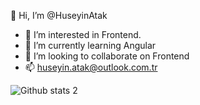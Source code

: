 👋 Hi, I’m @HuseyinAtak
- 👀 I’m interested in Frontend.
- 🌱 I’m currently learning Angular
- 💞️ I’m looking to collaborate on Frontend
- 📫 huseyin.atak@outlook.com.tr

![Github stats 2](https://github-readme-stats.vercel.app/api?username=HuseyinAtak&show_icons=true&theme=radical)
